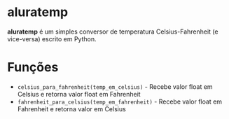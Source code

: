# aluratemp
**aluratemp** é um simples conversor de temperatura
Celsius-Fahrenheit (e vice-versa) escrito em Python.
# Funções
* `celsius_para_fahrenheit(temp_em_celsius)` - Recebe valor float em Celsius e
retorna valor float em Fahrenheit
* `fahrenheit_para_celsius(temp_em_fahrenheit)` - Recebe valor float em Fahrenheit
e retorna valor em Celsius